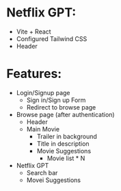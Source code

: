 # Netflix GPT:
- Vite + React
- Configured Tailwind CSS
- Header

# Features:
- Login/Signup page
  - Sign in/Sign up Form
  - Redirect to browse page
- Browse page (after authentication)
  - Header
  - Main Movie
    - Trailer in background
    - Title in description
    - Movie Suggestions
      - Movie list * N
- Netflix GPT
  - Search bar
  - Movei Suggestions